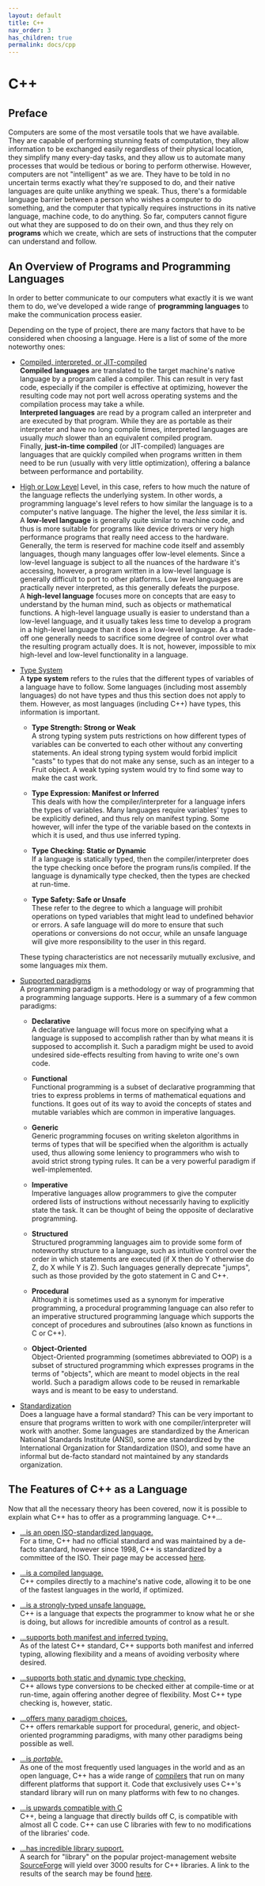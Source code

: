 ```yaml
---
layout: default
title: C++
nav_order: 3
has_children: true
permalink: docs/cpp
---
```


# C++

## Preface

Computers are some of the most versatile tools that we have available. They are capable of performing stunning feats of computation, they allow information to be exchanged easily regardless of their physical location, they simplify many every-day tasks, and they allow us to automate many processes that would be tedious or boring to perform otherwise. However, computers are not "intelligent" as we are. They have to be told in no uncertain terms exactly what they're supposed to do, and their native languages are quite unlike anything we speak. Thus, there's a formidable language barrier between a person who wishes a computer to do something, and the computer that typically requires instructions in its native language, machine code, to do anything. So far, computers cannot figure out what they are supposed to do on their own, and thus they rely on **programs** which we create, which are sets of instructions that the computer can understand and follow.  

## An Overview of Programs and Programming Languages

In order to better communicate to our computers what exactly it is we want them to do, we've developed a wide range of **programming languages** to make the communication process easier.  

Depending on the type of project, there are many factors that have to be considered when choosing a language. Here is a list of some of the more noteworthy ones:  

*   <u>Compiled, interpreted, or JIT-compiled</u>  
    **Compiled languages** are translated to the target machine's native language by a program called a compiler. This can result in very fast code, especially if the compiler is effective at optimizing, however the resulting code may not port well across operating systems and the compilation process may take a while.  
    **Interpreted languages** are read by a program called an interpreter and are executed by that program. While they are as portable as their interpreter and have no long compile times, interpreted languages are usually _much_ slower than an equivalent compiled program.  
    Finally, **just-in-time compiled** (or JIT-compiled) languages are languages that are quickly compiled when programs written in them need to be run (usually with very little optimization), offering a balance between performance and portability.  

*   <u>High or Low Level</u> Level, in this case, refers to how much the nature of the language reflects the underlying system. In other words, a programming language's level refers to how similar the language is to a computer's native language. The higher the level, the _less_ similar it is.  
    A **low-level language** is generally quite similar to machine code, and thus is more suitable for programs like device drivers or very high performance programs that really need access to the hardware. Generally, the term is reserved for machine code itself and assembly languages, though many languages offer low-level elements. Since a low-level language is subject to all the nuances of the hardware it's accessing, however, a program written in a low-level language is generally difficult to port to other platforms. Low level languages are practically never interpreted, as this generally defeats the purpose.  
    A **high-level language** focuses more on concepts that are easy to understand by the human mind, such as objects or mathematical functions. A high-level language usually is easier to understand than a low-level language, and it usually takes less time to develop a program in a high-level language than it does in a low-level language. As a trade-off one generally needs to sacrifice some degree of control over what the resulting program actually does. It is not, however, impossible to mix high-level and low-level functionality in a language.  

*   <u>Type System</u>  
    A **type system** refers to the rules that the different types of variables of a language have to follow. Some languages (including most assembly languages) do not have types and thus this section does not apply to them. However, as most languages (including C++) have types, this information is important.  

    *   **Type Strength: Strong or Weak**  
        A strong typing system puts restrictions on how different types of variables can be converted to each other without any converting statements. An ideal strong typing system would forbid implicit "casts" to types that do not make any sense, such as an integer to a Fruit object. A weak typing system would try to find some way to make the cast work.  

    *   **Type Expression: Manifest or Inferred**  
        This deals with how the compiler/interpreter for a language infers the types of variables. Many languages require variables' types to be explicitly defined, and thus rely on manifest typing. Some however, will infer the type of the variable based on the contexts in which it is used, and thus use inferred typing.  

    *   **Type Checking: Static or Dynamic**  
        If a language is statically typed, then the compiler/interpreter does the type checking once before the program runs/is compiled. If the language is dynamically type checked, then the types are checked at run-time.  

    *   **Type Safety: Safe or Unsafe**  
        These refer to the degree to which a language will prohibit operations on typed variables that might lead to undefined behavior or errors. A safe language will do more to ensure that such operations or conversions do not occur, while an unsafe language will give more responsibility to the user in this regard.  

    These typing characteristics are not necessarily mutually exclusive, and some languages mix them.  

*   <u>Supported paradigms</u>  
    A programming paradigm is a methodology or way of programming that a programming language supports. Here is a summary of a few common paradigms:  

    *   **Declarative**  
        A declarative language will focus more on specifying what a language is supposed to accomplish rather than by what means it is supposed to accomplish it. Such a paradigm might be used to avoid undesired side-effects resulting from having to write one's own code.  

    *   **Functional**  
        Functional programming is a subset of declarative programming that tries to express problems in terms of mathematical equations and functions. It goes out of its way to avoid the concepts of states and mutable variables which are common in imperative languages.  

    *   **Generic**  
        Generic programming focuses on writing skeleton algorithms in terms of types that will be specified when the algorithm is actually used, thus allowing some leniency to programmers who wish to avoid strict strong typing rules. It can be a very powerful paradigm if well-implemented.  

    *   **Imperative**  
        Imperative languages allow programmers to give the computer ordered lists of instructions without necessarily having to explicitly state the task. It can be thought of being the opposite of declarative programming.  

    *   **Structured**  
        Structured programming languages aim to provide some form of noteworthy structure to a language, such as intuitive control over the order in which statements are executed (if X then do Y otherwise do Z, do X while Y is Z). Such languages generally deprecate "jumps", such as those provided by the goto statement in C and C++.  

    *   **Procedural**  
        Although it is sometimes used as a synonym for imperative programming, a procedural programming language can also refer to an imperative structured programming language which supports the concept of procedures and subroutines (also known as functions in C or C++).  

    *   **Object-Oriented**  
        Object-Oriented programming (sometimes abbreviated to OOP) is a subset of structured programming which expresses programs in the terms of "objects", which are meant to model objects in the real world. Such a paradigm allows code to be reused in remarkable ways and is meant to be easy to understand.  

*   <u>Standardization</u>  
    Does a language have a formal standard? This can be very important to ensure that programs written to work with one compiler/interpreter will work with another. Some languages are standardized by the American National Standards Institute (ANSI), some are standardized by the International Organization for Standardization (ISO), and some have an informal but de-facto standard not maintained by any standards organization.  

## The Features of C++ as a Language

Now that all the necessary theory has been covered, now it is possible to explain what C++ has to offer as a programming language. C++...  

*   <u>...is an open ISO-standardized language.</u>  
    For a time, C++ had no official standard and was maintained by a de-facto standard, however since 1998, C++ is standardized by a committee of the ISO. Their page may be accessed [here](http://www.open-std.org/jtc1/sc22/wg21/).  

*   <u>...is a compiled language.</u>  
    C++ compiles directly to a machine's native code, allowing it to be one of the fastest languages in the world, if optimized.  

*   <u>...is a strongly-typed unsafe language.</u>  
    C++ is a language that expects the programmer to know what he or she is doing, but allows for incredible amounts of control as a result.  

*   <u>...supports both manifest and inferred typing.</u>  
    As of the latest C++ standard, C++ supports both manifest and inferred typing, allowing flexibility and a means of avoiding verbosity where desired.  

*   <u>...supports both static and dynamic type checking.</u>  
    C++ allows type conversions to be checked either at compile-time or at run-time, again offering another degree of flexibility. Most C++ type checking is, however, static.  

*   <u>...offers many paradigm choices.</u>  
    C++ offers remarkable support for procedural, generic, and object-oriented programming paradigms, with many other paradigms being possible as well.  

*   <u>...is _portable._</u>  
    As one of the most frequently used languages in the world and as an open language, C++ has a wide range of [compilers](http://www2.research.att.com/~bs/compilers.html) that run on many different platforms that support it. Code that exclusively uses C++'s standard library will run on many platforms with few to no changes.  

*   <u>...is upwards compatible with C</u>  
    C++, being a language that directly builds off C, is compatible with almost all C code. C++ can use C libraries with few to no modifications of the libraries' code.  

*   <u>...has incredible library support.</u>  
    A search for "library" on the popular project-management website [SourceForge](http://www.sourceforge.net) will yield over 3000 results for C++ libraries. A link to the results of the search may be found [here](http://sourceforge.net/directory/language:C%2B%2B/?q=library).  
